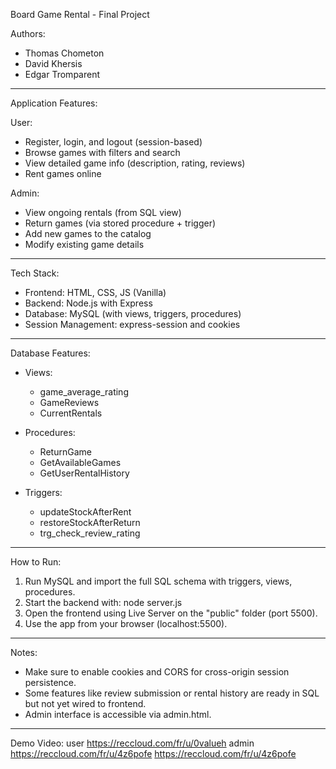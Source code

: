 Board Game Rental - Final Project

Authors:
- Thomas Chometon
- David Khersis
- Edgar Tromparent

-----------------------------
Application Features:

User:
- Register, login, and logout (session-based)
- Browse games with filters and search
- View detailed game info (description, rating, reviews)
- Rent games online

Admin:
- View ongoing rentals (from SQL view)
- Return games (via stored procedure + trigger)
- Add new games to the catalog
- Modify existing game details

-----------------------------
Tech Stack:

- Frontend: HTML, CSS, JS (Vanilla)
- Backend: Node.js with Express
- Database: MySQL (with views, triggers, procedures)
- Session Management: express-session and cookies

-----------------------------
Database Features:

- Views:
  - game_average_rating
  - GameReviews
  - CurrentRentals

- Procedures:
  - ReturnGame
  - GetAvailableGames
  - GetUserRentalHistory

- Triggers:
  - updateStockAfterRent
  - restoreStockAfterReturn
  - trg_check_review_rating

-----------------------------
How to Run:

1. Run MySQL and import the full SQL schema with triggers, views, procedures.
2. Start the backend with: node server.js
3. Open the frontend using Live Server on the "public" folder (port 5500).
4. Use the app from your browser (localhost:5500).

-----------------------------
Notes:

- Make sure to enable cookies and CORS for cross-origin session persistence.
- Some features like review submission or rental history are ready in SQL but not yet wired to frontend.
- Admin interface is accessible via admin.html.

-----------------------------
Demo Video:
user
https://reccloud.com/fr/u/0valueh
admin
https://reccloud.com/fr/u/4z6pofe
https://reccloud.com/fr/u/4z6pofe
